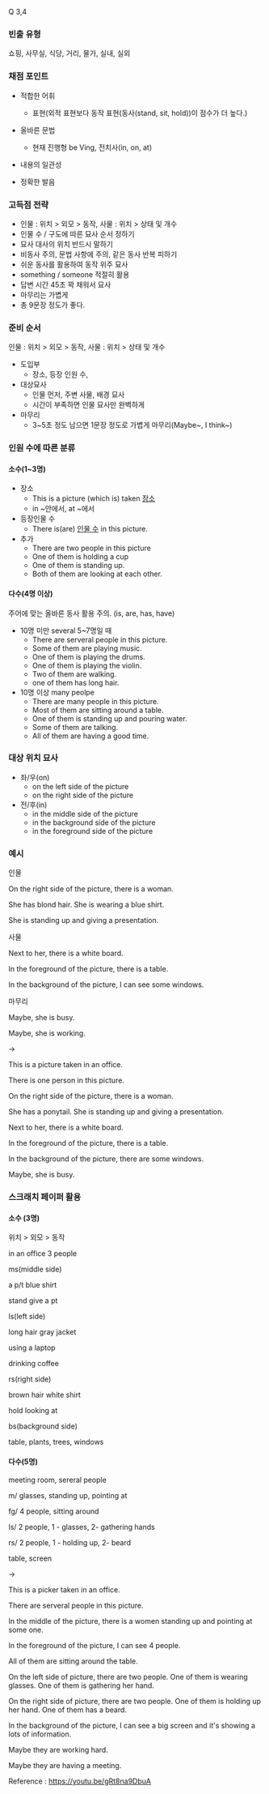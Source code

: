 Q 3,4

### 빈출 유형

쇼핑, 사무실, 식당, 거리, 물가, 실내, 실외



### 채점 포인트

- 적합한 어휘
	- 표현(외적 표현보다 동작 표현(동사(stand, sit, hold))이 점수가 더 높다.)
- 올바른 문법
	- 현재 진행형 be Ving, 전치사(in, on, at)

- 내용의 일관성
- 정확한 발음



### 고득점 전략

- 인물 : 위치 > 외모 > 동작, 사물 : 위치 > 상태 및 개수
- 인물 수 / 구도에 따른 묘사 순서 정하기
- 묘사 대사의 위치 반드시 말하기
- 비동사 주의, 문법 사항에 주의, 같은 동사 반복 피하기
- 쉬운 동사를 활용하여 동작 위주 묘사
- something / someone 적절히 활용
- 답변 시간 45초 꽉 채워서 묘사
- 마무리는 가볍게
- 총 9문장 정도가 좋다.



### 준비 순서

인물 : 위치 > 외모 > 동작, 사물 : 위치 > 상태 및 개수

- 도입부
	- 장소, 등장 인원 수,
- 대상묘사
	- 인물 먼저, 주변 사물, 배경 묘사
	- 시간이 부족하면 인물 묘사만 완벽하게
- 마무리
	- 3~5초 정도 남으면 1문장 정도로 가볍게 마무리(Maybe~, I think~)



### 인원 수에 따른 분류

#### 소수(1~3명)

- 장소
	-  This is a picture (which is) taken <u>장소</u>
	- in ~안에서, at ~에서
- 등장인물 수
	- There is(are) <u>인물 수</u> in this picture.
- 추가
	- There are two people in this picture
	- One of them is holding a cup
	- One of them is standing up.
	- Both of them are looking at each other.

#### 다수(4명 이상) 

주어에 맞는 올바른 동사 활용 주의. (is, are, has, have)

- 10명 미만 several 5~7명일 때
	- There are serveral people in this picture.
	- Some of them are playing music.
	- One of them is playing the drums.
	- One of them is playing the violin.
	- Two of them are walking.
	- one of them has long hair.
- 10명 이상 many peolpe
	- There are many people in this picture.
	- Most of them are sitting around a table.
	- One of them is standing up and pouring water.
	- Some of them are talking.
	- All of them are having a good time.

### 대상 위치 묘사

- 좌/우(on)
	- on the left side of the picture
	- on the right side of the picture
- 전/후(in)
	- in the middle side of the picture
	- in the background side of the picture
	- in the foreground side of the picture



### 예시

인물

On the right side of the picture, there is a woman.

She has blond hair. She is wearing a blue shirt.

She is standing up and giving a presentation.

사물

Next to her, there is a white board.

In the foreground of the picture, there is a table.

In the background of the picture, I can see some windows.

마무리

Maybe, she is busy.

Maybe, she is working.

->

This is a picture taken in an office.

There is one person in this picture.

On the right side of the picture, there is a woman. 

She has a ponytail. She is standing up and giving a presentation.

Next to her, there is a white board.

In the foreground of the picture, there is a table.

In the background of the picture, there are some windows.

Maybe, she is busy.



### 스크래치 페이퍼 활용

#### 소수 (3명)

위치 > 외모 > 동작

in an office 3 people



ms(middle side)

a p/t blue shirt

stand give a pt



ls(left side)

long hair gray jacket

using a laptop

drinking coffee



rs(right side)

brown hair white shirt

hold looking at



bs(background side)

table, plants, trees, windows



#### 다수(5명)

meeting room, sereral people

m/ glasses, standing up, pointing at

fg/ 4 people, sitting around

ls/ 2 people, 1 - glasses, 2- gathering hands

rs/ 2 people, 1 - holding up, 2- beard

table, screen

->

This is a picker taken in an office.

There are serveral people in this picture.

In the middle of the picture, there is a women standing up and pointing at some one.

In the foreground of the picture, I can see 4 people.

All of them are sitting around the table.

On the left side of picture, there are two people. One of them is wearing glasses. One of them is gathering her hand.

On the right side of picture, there are two people. One of them is holding up her hand. One of them has a beard.

In the background of the picture, I can see a big screen and it's showing a lots of information.

Maybe they are working hard.

Maybe they are having a meeting.



Reference : https://youtu.be/gRt8na9DbuA
